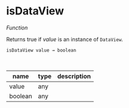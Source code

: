 # isDataView

_Function_

Returns true if _value_ is an instance of `DataView`.

<pre><code>isDataView value &rarr; boolean</code></pre>
<br>

| name | type | description |
|------|------|-------------|
|value|any||
|boolean|any||


